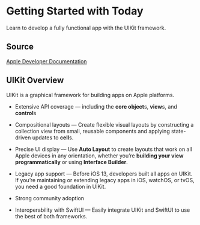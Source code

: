# Getting Started with Today

Learn to develop a fully functional app with the UIKit framework.

## Source

[Apple Developer Documentation](https://developer.apple.com/tutorials/app-dev-training/getting-started-with-today)

## UIKit Overview

UIKit is a graphical framework for building apps on Apple platforms.

- Extensive API coverage — including the **core object**s, **view**s, and **control**s

- Compositional layouts — Create flexible visual layouts by constructing a collection view from small, reusable components and applying state-driven updates to **cell**s.

- Precise UI display — Use **Auto Layout** to create layouts that work on all Apple devices in any orientation, whether you’re **building your view programmatically** or using **Interface Builder**.

- Legacy app support — Before iOS 13, developers built all apps on UIKit. If you’re maintaining or extending legacy apps in iOS, watchOS, or tvOS, you need a good foundation in UIKit.

- Strong community adoption

- Interoperability with SwiftUI — Easily integrate UIKit and SwiftUI to use the best of both frameworks.
